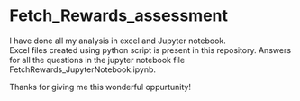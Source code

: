 # Fetch_Rewards_assessment

I have done all my analysis in excel and Jupyter notebook.<br>
Excel files created using python script is present in this repository.
Answers for all the questions in the jupyter notebook file FetchRewards_JupyterNotebook.ipynb.

Thanks for giving me this wonderful oppurtunity!
